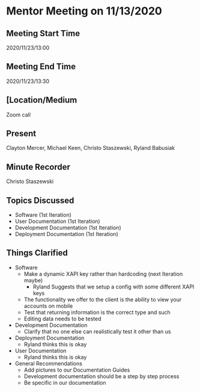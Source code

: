 
# Mentor Meeting on 11/13/2020

## Meeting Start Time

2020/11/23/13:00

## Meeting End Time

2020/11/23/13:30

## [Location/Medium

Zoom call

## Present

Clayton Mercer, Michael Keen, Christo Staszewski, Ryland Babusiak

## Minute Recorder

Christo Staszewski

## Topics Discussed
- Software (1st Iteration)
- User Documentation (1st Iteration)
- Development Documentation (1st Iteration)
- Deployment Documentation (1st Iteration)

## Things Clarified

- Software
	- Make a dynamic XAPI key rather than hardcoding (next Iteration maybe)
		- Ryland Suggests that we setup a config with some different XAPI keys
	- The functionality we offer to the client is the ability to view your accounts on mobile
	- Test that returning information is the correct type and such
	- Editing data needs to be tested
- Development Documentation
	- Clarify that no one else can realistically test it other than us
- Deployment Documentation
	- Ryland thinks this is okay
- User Documentation
	- Ryland thinks this is okay
- General Recommendations
	- Add pictures to our Documentation Guides
	- Development documentation should be a step by step process
	- Be specific in our documentation
